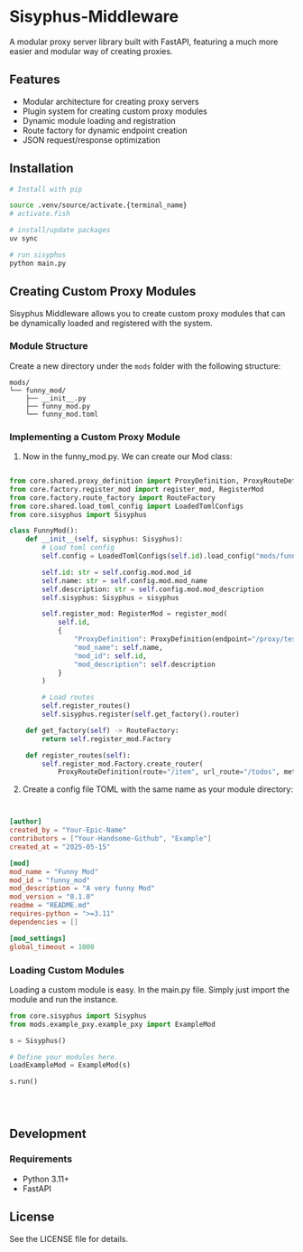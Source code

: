 # Sisyphus-Middleware

A modular proxy server library built with FastAPI, featuring a much more easier and modular way of creating proxies.

## Features

- Modular architecture for creating proxy servers
- Plugin system for creating custom proxy modules
- Dynamic module loading and registration
- Route factory for dynamic endpoint creation
- JSON request/response optimization

## Installation

```bash
# Install with pip

source .venv/source/activate.{terminal_name}
# activate.fish

# install/update packages
uv sync

# run sisyphus
python main.py

```

## Creating Custom Proxy Modules

Sisyphus Middleware allows you to create custom proxy modules that can be dynamically loaded and registered with the system.

### Module Structure

Create a new directory under the `mods` folder with the following structure:

```
mods/
└── funny_mod/
    ├── __init__.py
    ├── funny_mod.py
    └── funny_mod.toml
```

### Implementing a Custom Proxy Module

1. Now in the funny_mod.py. We can create our Mod class:

```python

from core.shared.proxy_definition import ProxyDefinition, ProxyRouteDefinition
from core.factory.register_mod import register_mod, RegisterMod
from core.factory.route_factory import RouteFactory
from core.shared.load_toml_config import LoadedTomlConfigs
from core.sisyphus import Sisyphus

class FunnyMod():
    def __init__(self, sisyphus: Sisyphus):
        # Load toml config
        self.config = LoadedTomlConfigs(self.id).load_config("mods/funny_mod/funny_mod.toml")

        self.id: str = self.config.mod.mod_id
        self.name: str = self.config.mod.mod_name
        self.description: str = self.config.mod.mod_description
        self.sisyphus: Sisyphus = sisyphus

        self.register_mod: RegisterMod = register_mod(
            self.id,
            {
                "ProxyDefinition": ProxyDefinition(endpoint="/proxy/test", target_url="https://jsonplaceholder.typicode.com"),
                "mod_name": self.name,
                "mod_id": self.id,
                "mod_description": self.description
            }
        )

        # Load routes
        self.register_routes()
        self.sisyphus.register(self.get_factory().router)

    def get_factory(self) -> RouteFactory:
        return self.register_mod.Factory

    def register_routes(self):
        self.register_mod.Factory.create_router(
            ProxyRouteDefinition(route="/item", url_route="/todos", method="GET"))


```

2. Create a config file TOML with the same name as your module directory:

```toml


[author]
created_by = "Your-Epic-Name"
contributors = ["Your-Handsome-Github", "Example"]
created_at = "2025-05-15"

[mod]
mod_name = "Funny Mod"
mod_id = "funny_mod"
mod_description = "A very funny Mod"
mod_version = "0.1.0"
readme = "README.md"
requires-python = ">=3.11"
dependencies = []

[mod_settings]
global_timeout = 1000
```

### Loading Custom Modules

Loading a custom module is easy. In the main.py file. Simply just import the module and run the instance.

```python
from core.sisyphus import Sisyphus
from mods.example_pxy.example_pxy import ExampleMod

s = Sisyphus()

# Define your modules here.
LoadExampleMod = ExampleMod(s)

s.run()
````
```
```
```
```
```
```
## Development

### Requirements

- Python 3.11+
- FastAPI

## License

See the LICENSE file for details.
